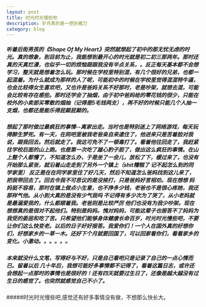 ```yaml
---
layout: post
title: 时光时光慢些吧
description: 岁月真的是一把杀猪刀
category: blog
---
```


##### 听着后街男孩的《Shape Of My Heart》突然就想起了初中的那无忧无虑的时光。真的想象，到目前为止，我能想到最开心的时光就是初二初三那两年。那时还真的天真烂漫，也似乎一切的烦恼跟跟我没有半点关系，。反正每天基本都不会想学习，整天就是想着怎么玩。那时候在学校里特别混，有几个很好的兄弟，也都一起混着。为什么就成为那样的人了呢，可能初中的时候在学校里觉得混混特牛逼，也会比较得女生喜欢吧，又也许是爸妈关系不好那时，老是吵架，就想去混，可能会比较有存在感些。那时还学会了抽烟，由于初中爸妈给的零花钱的很少，只能在校外的小卖部买零散的烟抽（记得是5毛钱两支），再不好的时候只能几个人抽一支烟，也都还是能乐得屁颠屁颠的。

##### 想起了那时做过最疯狂的事情--离家出走。当时也是特别迷上了网络游戏，每天玩得醉生梦死。有一天，在网吧里被我老爸亲自来逮住了，他进来只是苦着脸对我说，跟我回去。然后就走了。我这可免不了一顿毒打了。看着他往回走了，我赶紧往学校后面的山上跑。也是第一次吃了雄心豹子胆了，做出这么疯狂的事情。在山上整个人都懵了，不知道怎么办，于是坐了一会儿，放松了下，缓过来了，也没有开始那么紧张，就沿着山走走到了另外一个镇上（shit糟糕了 记不起怎么到的同学家里） 反正是在在同学家里住了好几天，然后不知道怎么爸妈找到这儿来了，把我带回去了。回去令我不可思议的是没挨打，只是爸妈好言相劝。现在想想 妈妈挺不容易，那时在镇上做点小生意，也不挣多少钱，老爸也不是很心疼她，我还那样气他。从小到大真的是没有少气我吗  不记得有多少次为了哭了，从小老妈就是最溺爱我的，什么都顺着我。老爸则是比较严厉  他们也没有为我少吵架。现在想想真的是很对不起他们。特别是妈妈。愧对妈妈，可能这辈子也报答不了妈妈为我受的委屈和吃了苦。只希望他们能够身体健康长命百岁，时光时光慢些吧，不要让你们这么快变老。以后的日子好好报答。我爱你们！一个人在国外真的好想你们，好想家乡的一草一木。还好下个月就要回国了，可以回家看你们，看看家乡的变化。小激动。。。。。。
##### 本来就没什么文笔，写得好与不好，只是自己看吧只是记录了自己的一点心情而已。留着以后  几十年后，我想可能好多事情都不记得了，看着这篇日志，或许还会想起一点那时的事情也是很好的！还有四天就要过生日了，还像是越大越没有过生日的感觉了。也突然就感觉自己不小了。
#####时光时光慢些吧,感觉还有好多事情没有做，不想那么快长大。